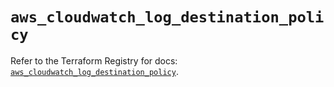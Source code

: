# `aws_cloudwatch_log_destination_policy`

Refer to the Terraform Registry for docs: [`aws_cloudwatch_log_destination_policy`](https://registry.terraform.io/providers/hashicorp/aws/6.9.0/docs/resources/cloudwatch_log_destination_policy).
